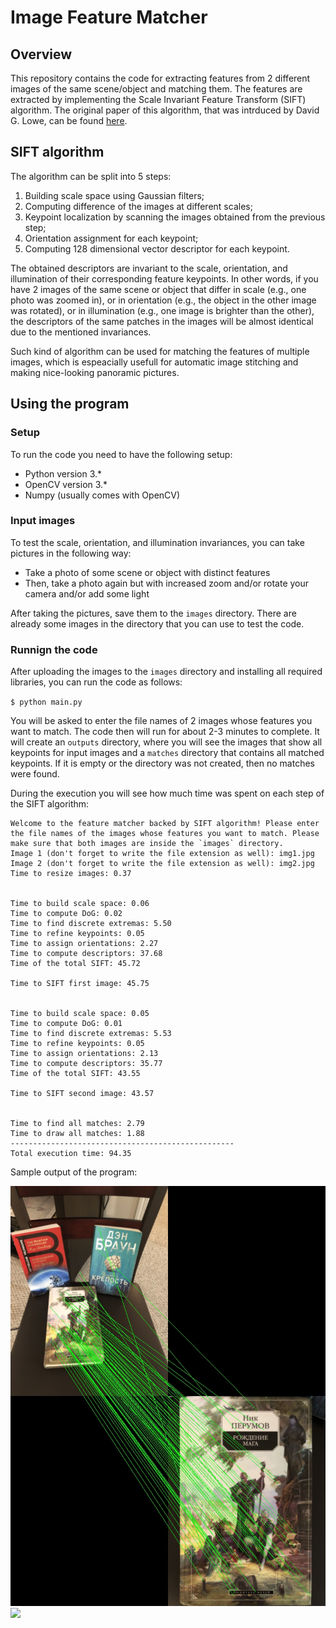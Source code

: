 # Image Feature Matcher

## Overview

This repository contains the code for extracting features from 2 different images of the same scene/object and matching them. The features are extracted by implementing the Scale Invariant Feature Transform (SIFT) algorithm. The original paper of this algorithm, that was intrduced by David G. Lowe, can be found [here](https://www.cs.ubc.ca/~lowe/papers/ijcv04.pdf).

## SIFT algorithm

The algorithm can be split into 5 steps:

1.  Building scale space using Gaussian filters;
2.  Computing difference of the images at different scales;
3.  Keypoint localization by scanning the images obtained from the previous step;
4.  Orientation assignment for each keypoint;
5.  Computing 128 dimensional vector descriptor for each keypoint.

The obtained descriptors are invariant to the scale, orientation, and illumination of their corresponding feature keypoints. In other words, if you have 2 images of the same scene or object that differ in scale (e.g., one photo was zoomed in), or in orientation (e.g., the object in the other image was rotated), or in illumination (e.g., one image is brighter than the other), the descriptors of the same patches in the images will be almost identical due to the mentioned invariances. 

Such kind of algorithm can be used for matching the features of multiple images, which is espeacially usefull for automatic image stitching and making nice-looking panoramic pictures.

## Using the program

### Setup

To run the code you need to have the following setup:

*   Python version 3.*
*   OpenCV version 3.*
*   Numpy (usually comes with OpenCV)

### Input images

To test the scale, orientation, and illumination invariances, you can take pictures in the following way:

*   Take a photo of some scene or object with distinct features
*   Then, take a photo again but with increased zoom and/or rotate your camera and/or add some light

After taking the pictures, save them to the `images` directory. There are already some images in the directory that you can use to test the code.

### Runnign the code

After uploading the images to the `images` directory and installing all required libraries, you can run the code as follows:

`$ python main.py`

You will be asked to enter the file names of 2 images whose features you want to match. The code then will run for about 2-3 minutes to complete. It will create an `outputs` directory, where you will see the images that show all keypoints for input images and a `matches` directory that contains all matched keypoints. If it is empty or the directory was not created, then no matches were found.

During the execution you will see how much time was spent on each step of the SIFT algorithm:

```
Welcome to the feature matcher backed by SIFT algorithm! Please enter the file names of the images whose features you want to match. Please make sure that both images are inside the `images` directory.
Image 1 (don't forget to write the file extension as well): img1.jpg 
Image 2 (don't forget to write the file extension as well): img2.jpg
Time to resize images: 0.37


Time to build scale space: 0.06
Time to compute DoG: 0.02
Time to find discrete extremas: 5.50
Time to refine keypoints: 0.05
Time to assign orientations: 2.27
Time to compute descriptors: 37.68
Time of the total SIFT: 45.72

Time to SIFT first image: 45.75


Time to build scale space: 0.05
Time to compute DoG: 0.01
Time to find discrete extremas: 5.53
Time to refine keypoints: 0.05
Time to assign orientations: 2.13
Time to compute descriptors: 35.77
Time of the total SIFT: 43.55

Time to SIFT second image: 43.57


Time to find all matches: 2.79
Time to draw all matches: 1.88
--------------------------------------------------
Total execution time: 94.35
```

Sample output of the program:

![](example.jpg)
![](sample_output.gif)